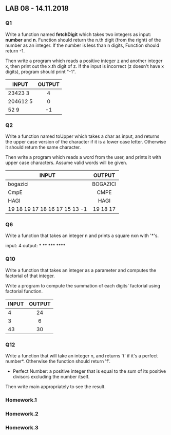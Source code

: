 
## LAB 08 - 14.11.2018




###  Q1

Write a function named **fetchDigit** which takes two integers as input: **number** and **n**. 
Function should return the n.th digit (from the right) of the number as an integer. 
If the number is less than n digits, Function should return -1. 

 Then write a program which reads a positive integer z and another integer x, then print out the x.th digit of z. 
 If the input is incorrect (z doesn't have x digits), program should print "-1". 
  
    
| INPUT      | OUTPUT    |         
| ---------  |:---------:| 
| 23423 3      | 4| 
| 204612 5      | 0 | 
| 52 9      | -1| 





### Q2
Write a function named toUpper which takes a char as input, and returns the upper case version of the character if it is a lower case letter. Otherwise it should return the same character. 

 Then write a program which reads a word from the user, and prints it with upper case characters. Assume valid words will be given. 


| INPUT      | OUTPUT    |         
| ---------  |:---------:| 
| bogazici | BOGAZICI | 
| CmpE     |  CMPE | 
| HAGI     | HAGI| 
| 19 18 19 17 18 16 17 15 13 -1      | 19 18 17 | 



### Q6

Write a function that takes an integer n and prints a square nxn with '*'s.

  input: 4
  output: 
             *
             **
             ***
             ****  
                  
                  


### Q10
Write a function that takes an integer as a parameter and computes the factorial of that integer.

Write a program to compute  the summation of each digits' factorial using factorial function. 


| INPUT      | OUTPUT    |         
| ---------  |:---------:| 
| 4 | 24 | 
| 3     |  6 | 
| 43     | 30| 


### Q12

Write a function that will take an integer n, and returns 't' if it's a perfect number*. Otherwise the function should return 'f'. 

 * Perfect Number: a positive integer that is equal to the sum of its positive divisors excluding the number itself. 

 Then write main appropriately to see the result. 

### Homework.1




### Homework.2




### Homework.3


